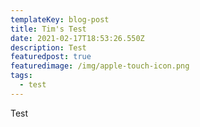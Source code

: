 ```yaml
---
templateKey: blog-post
title: Tim's Test
date: 2021-02-17T18:53:26.550Z
description: Test
featuredpost: true
featuredimage: /img/apple-touch-icon.png
tags:
  - test
---
```

Test